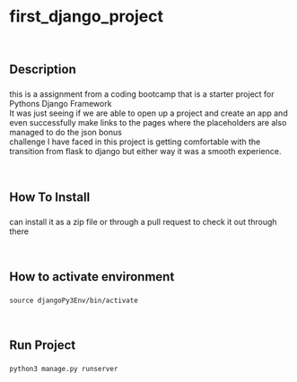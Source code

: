 # first_django_project

<br>

## Description 
###
<p> this is a assignment from a coding bootcamp that is a starter project for Pythons Django Framework  <br /> It was just seeing
if we are able to open up a project and create an app and even successfully make links to the pages where the placeholders are also managed to do the json bonus <br>
challenge I have faced in this project is getting comfortable with the transition from flask to django but either way it was a smooth experience. </p> <br>

## How To Install
###
<p>can install it as a zip file or through a pull request to check it out through there</p>

<br>

## How to activate environment
###
```
source djangoPy3Env/bin/activate
```
<br>

## Run Project
###
```
python3 manage.py runserver
```
